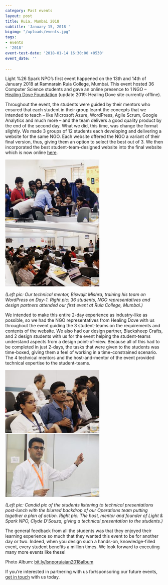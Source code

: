 ```yaml
---
category: Past events
layout: post
title: Ruia, Mumbai 2018
subtitle: 'January 15, 2018 '
bigimg: "/uploads/events.jpg"
tags:
- events
- '2018'
event-test-date: '2018-01-14 16:30:00 +0530'
event_date: ''

---
```

Light %26 Spark NPO’s first event happened on the 13th and 14th of January 2018 at Ramnarain Ruia College, Mumbai. This event hosted 36 Computer Science students and gave an online presence to 1 NGO – [Healing Dove Foundation](http://healingdovefoundation.org/) (update 2019: Healing Dove site currently offline).

Throughout the event, the students were guided by their mentors who ensured that each student in their group learnt the concepts that we intended to teach – like Microsoft Azure, WordPress, Agile Scrum, Google Analytics and much more – and the team delivers a good quality product by the end of the second day. What we did, this time, was change the format slightly. We made 3 groups of 12 students each developing and delivering a website for the same NGO. Each website offered the NGO a variant of their final version, thus, giving them an option to select the best out of 3. We then incorporated the best student-team-designed website into the final website which is now online [here](http://healingdovefoundation.org/).

![](/uploads/students3-300x200.jpg)![](/uploads/students2-300x200.jpg)

_(Left pic: Our technical mentor, Biswajit Mishra, training his team on WordPress on Day-1. Right pic: 36 students, NGO representatives and design partners attended our first event at Ruia College, Mumbai.)_

We intended to make this entire 2-day experience as industry-like as possible, so we had the NGO representatives from Healing Dove with us throughout the event guiding the 3 student-teams on the requirements and contents of the website. We also had our design partner, Blacksheep Crafts, and 2 design students with us for the event helping the student-teams understand aspects from a design point-of-view. Because all of this had to be completed in just 2-days, the tasks that were given to the students was time-boxed, giving them a feel of working in a time-constrained scenario. The 4 technical mentors and the host-and-mentor of the event provided technical expertise to the student-teams.

![](/uploads/students1-300x200.jpg)![](/uploads/clyded-300x200.jpg)

_(Left pic: Candid pic of the students listening to technical presentations post-lunch with the blurred backdrop of our Operations team putting together a plan of action. Right pic: The host, mentor and founder of Light & Spark NPO, Clyde D’Souza, giving a technical presentation to the students.)_

The general feedback from all the students was that they enjoyed their learning experience so much that they wanted this event to be for another day or two. Indeed, when you design such a hands-on, knowledge-filled event, every student benefits a million times. We look forward to executing many more events like these!

Photo Album: [bit.ly/lsnporuiajan2018album](http://bit.ly/lsnporuiajan2018album)

If you’re interested in partnering with us for/sponsoring our future events, [get in touch](/contact) with us today.
